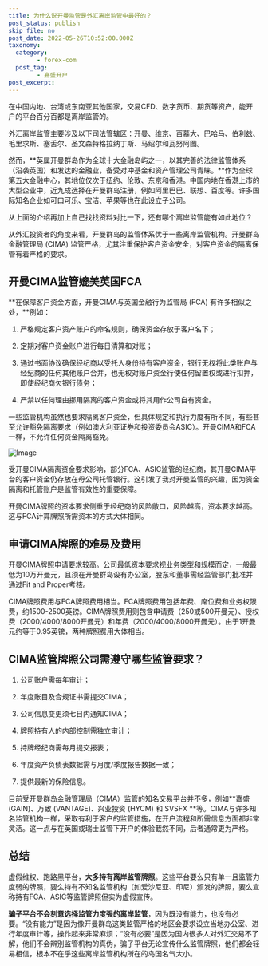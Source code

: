 ```yaml
---
title: 为什么说开曼监管是外汇离岸监管中最好的？
post_status: publish
skip_file: no
post_date: 2022-05-26T10:52:00.000Z
taxonomy:
  category:
        - forex-com
  post_tag:
        - 嘉盛开户
post_excerpt: 
---
```

在中国内地、台湾或东南亚其他国家，交易CFD、数字货币、期货等资产，能开户的平台百分百都是离岸监管的。

外汇离岸监管主要涉及以下司法管辖区：开曼、维京、百慕大、巴哈马、伯利兹、毛里求斯、塞舌尔、圣文森特格拉纳丁斯、马绍尔和瓦努阿图。

然而，**英属开曼群岛作为全球十大金融岛屿之一，以其完善的法律监管体系（沿袭英国）和发达的金融业，备受对冲基金和资产管理公司青睐。**作为全球第五大金融中心，其地位仅次于纽约、伦敦、东京和香港。中国内地在香港上市的大型企业中，近九成选择在开曼群岛注册，例如阿里巴巴、联想、百度等。许多国际知名企业如可口可乐、宝洁、苹果等也在此设立子公司。

从上面的介绍再加上自己找找资料对比一下，还有哪个离岸监管能有如此地位？

从外汇投资者的角度来看，开曼群岛的监管体系优于一些离岸监管机构。开曼群岛金融管理局 (CIMA) 监管严格，尤其注重保护客户资金安全，对客户资金的隔离保管有着严格的要求。

## 开曼CIMA监管媲美英国FCA

**在保障客户资金方面，开曼CIMA与英国金融行为监管局 (FCA) 有许多相似之处，**例如：

1. 严格规定客户资产账户的命名规则，确保资金存放于客户名下；

1. 定期对客户资金账户进行每日清算和对账；

1. 通过书面协议确保经纪商以受托人身份持有客户资金，银行无权将此类账户与经纪商的任何其他账户合并，也无权对账户资金行使任何留置权或进行扣押，即使经纪商欠银行债务；

1. 严禁以任何理由挪用隔离的客户资金或将其用作公司自有资金。

一些监管机构虽然也要求隔离客户资金，但具体规定和执行力度有所不同，有些甚至允许豁免隔离要求（例如澳大利亚证券和投资委员会ASIC）。开曼CIMA和FCA一样，不允许任何资金隔离豁免。

![Image](https://prod-files-secure.s3.us-west-2.amazonaws.com/39ed1227-6d7d-4570-be36-9ccd4a2c4241/bd849744-3fcb-4a37-8312-357962c8f065/image.png?X-Amz-Algorithm=AWS4-HMAC-SHA256&X-Amz-Content-Sha256=UNSIGNED-PAYLOAD&X-Amz-Credential=ASIAZI2LB466WWGJOL5Q%2F20250522%2Fus-west-2%2Fs3%2Faws4_request&X-Amz-Date=20250522T101352Z&X-Amz-Expires=3600&X-Amz-Security-Token=IQoJb3JpZ2luX2VjEBoaCXVzLXdlc3QtMiJHMEUCIBAfBAaXav4cO1%2BTOObHoehCQLJmkTwiB%2BxJn0DPFhdbAiEAytPrzN4p5aEwmK4LLaY1%2BlEhEtvooCK%2BebjKSlvIBiMqiAQI0%2F%2F%2F%2F%2F%2F%2F%2F%2F%2F%2FARAAGgw2Mzc0MjMxODM4MDUiDIewA7q2V%2BzyV3BczCrcA2Srm%2F9Hz9CUwhhuJbt%2Ff31%2Fz1H3HLmrakGMzrOIg4CZTAVitfVFx6mDoYnWOeqAoihx0aV7fOh363DfHhC2VvKRl51sUSDQKug7%2F7oN3704mLRzv%2F7aib7TUFH7kAEZ6u6fFhJOsB%2F4FHbnPl%2BORCZ6WuLhFlddC6D9YNNeJR6kgsk%2BweVXSTi%2FxuQzQAPfG%2BtLVLUNRQmT%2Fe1UfSAbFubr8IGPl1KKms%2BK77rx3DtgPR9aCxXkeBHtpfeJyDGCQ2vOyGRCUrNrwuiyjKquPcPN%2FrUTWJTG9BHK0X9%2BGzN5rtsoQoVTjPMKEBFtkuL42AylndRGR%2Br4UXBiBKhEpdZsIaI78shpxskhgAEB%2B%2FbjNELHygM2P3pwmGI0HCyboD%2B%2BFomVm6Nzw92Fl5Ijt5bfrp8LGUNEYFmgbhILHvYOYxeO%2BQSJgs0%2BECH0vv50nDoRqwA6WB4yVMFfoWYlFXc0Np%2Fivmw7pnIGMSQbpb54UGgGzeFF9nUkJr%2BO85OSpG3okv8pEgkkXAghlUNmUl8jrK92bZCnV75uVnSOFDk2oqexb8zRwGRjb5ANk0spzpYAfIVT2aOJDAV3N1vyxvlBojXzeS6ybyNRmvtXWr%2BhflSWj0U5GZhtd9MMMLTdu8EGOqUBQvvrl0Anvld%2FvA7s0Y6I1v3a%2Flp%2Bm%2BVxYyi6BE4FZ5de1%2FZG%2BRdf6iUyTZg98hOZqNo82YBb3wwv85kWkqNz4bghuVpjtTzUBZ5hC1gQTn3SynjIFfwprWRQwBxADcKhsmY%2F7QkyWUOwTl5%2FP78zU3JhRiQth1TZnje8RrqSJZNmXSb0xfCulRHEqDzb4AZYuW57VAqDhYtSP2RyxxESHtJt9xf8&X-Amz-Signature=b764457ac58d5d525821732c7f3f04709c9c328b63747f4946df92c8d4c335b8&X-Amz-SignedHeaders=host&x-id=GetObject)

受开曼CIMA隔离资金要求影响，部分FCA、ASIC监管的经纪商，其开曼CIMA平台的客户资金仍存放在母公司托管银行。这引发了我对开曼监管的兴趣，因为资金隔离和托管账户是监管有效性的重要保障。

开曼CIMA牌照的资本要求侧重于经纪商的风险敞口，风险越高，资本要求越高。这与FCA计算牌照所需资本的方式大体相同。

## **申请CIMA牌照的难易及费用**

开曼CIMA牌照申请要求较高。公司最低资本要求视业务类型和规模而定，一般最低为10万开曼元，且须在开曼群岛设有办公室，股东和董事需经监管部门批准并通过Fit and Proper考核。

CIMA牌照费用与FCA牌照费用相当。FCA牌照费用包括年费、席位费和业务权限费，约1500-2500英镑。CIMA牌照费用则包含申请费（250或500开曼元）、授权费（2000/4000/8000开曼元）和年费（2000/4000/8000开曼元）。由于1开曼元约等于0.95英镑，两种牌照费用大体相当。

## CIMA监管牌照公司需遵守哪些监管要求？

1. 公司账户需每年审计；

1. 年度账目及合规证书需提交CIMA；

1. 公司信息变更须七日内通知CIMA；

1. 牌照持有人的内部控制需独立审计；

1. 持牌经纪商需每月提交报表；

1. 年度资产负债表数据需与月度/季度报告数据一致；

1. 提供最新的保险信息。

目前受开曼群岛金融管理局（CIMA）监管的知名交易平台并不多，例如**嘉盛 (GAIN)、万致 (VANTAGE)、兴业投资 (HYCM) 和 SVSFX **等。CIMA与许多知名监管机构一样，采取有利于客户的监管措施，在开户流程和所需信息方面都非常灵活。这一点与在英国或瑞士监管下开户的体验截然不同，后者通常更为严格。

## 总结

虚假维权、跑路黑平台，**大多持有离岸监管牌照**。这些平台要么只有单一且监管力度弱的牌照，要么持有不知名监管机构（如爱沙尼亚、印尼）颁发的牌照，要么宣称持有FCA、ASIC等监管牌照但实为虚假宣传。

**骗子平台不会刻意选择监管力度强的离岸监管**，因为既没有能力，也没有必要。“没有能力”是因为像开曼群岛这类监管严格的地区会要求设立当地办公室、进行年度审计等，操作起来非常麻烦；“没有必要”是因为国内很多人对外汇交易不了解，他们不会辨别监管机构的真伪，骗子平台无论宣传什么监管牌照，他们都会轻易相信，根本不在乎这些离岸监管机构所在的岛国名气大小。